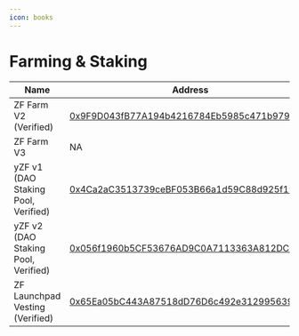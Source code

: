 ```yaml
---
icon: books
---
```


# Farming & Staking

<table data-full-width="false"><thead><tr><th>Name</th><th>Address</th><th>Owner</th></tr></thead><tbody><tr><td>ZF Farm V2 (Verified)</td><td><a href="https://era.zksync.network/address/0x9F9D043fB77A194b4216784Eb5985c471b979D67#code">0x9F9D043fB77A194b4216784Eb5985c471b979D67</a></td><td><a href="https://era.zksync.network/address/0xcE043a95f415D7873585E92904ea11955Ba38fE5#code">Timelock Core 24 hours</a></td></tr><tr><td>ZF Farm V3 </td><td>NA</td><td>NA</td></tr><tr><td>yZF v1 (DAO Staking Pool, Verified)</td><td><a href="https://era.zksync.network/address/0x4Ca2aC3513739ceBF053B66a1d59C88d925f1987#code">0x4Ca2aC3513739ceBF053B66a1d59C88d925f1987</a></td><td><a href="https://app.safe.global/settings/setup?safe=zksync:0x0D64C4eb0547C1F51b78Fb1A53583dC9042238C0">Multisig Core Wallet</a></td></tr><tr><td>yZF v2 (DAO Staking Pool, Verified)</td><td><a href="https://era.zksync.network/address/0x056f1960b5CF53676AD9C0A7113363A812DC0c8e#code">0x056f1960b5CF53676AD9C0A7113363A812DC0c8e</a></td><td><a href="https://era.zksync.network/address/0x97F03B2F6246Da8ff336f37ad3b047f7C3f74E59#code">Timelock Core 48 hours</a></td></tr><tr><td>ZF Launchpad Vesting (Verified)</td><td><a href="https://era.zksync.network/address/0x65Ea05bC443A87518dD76D6c492e31299563987b#code">0x65Ea05bC443A87518dD76D6c492e31299563987b</a></td><td><a href="https://app.safe.global/settings/setup?safe=zksync:0x0D64C4eb0547C1F51b78Fb1A53583dC9042238C0">Multisig Core Wallet</a></td></tr></tbody></table>


